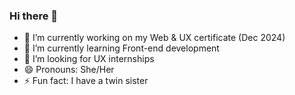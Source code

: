 ### Hi there 👋

- 🔭 I’m currently working on my Web & UX certificate (Dec 2024)
- 🌱 I’m currently learning Front-end development
- 🤔 I’m looking for UX internships
- 😄 Pronouns: She/Her
- ⚡ Fun fact: I have a twin sister
